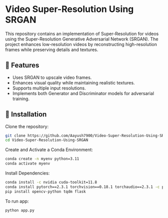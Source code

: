 # Video Super-Resolution Using SRGAN

This repository contains an implementation of Super-Resolution for videos using the Super-Resolution Generative Adversarial Network (SRGAN). The project enhances low-resolution videos by reconstructing high-resolution frames while preserving details and textures.

## 🚀 Features
- Uses SRGAN to upscale video frames.
- Enhances visual quality while maintaining realistic textures.
- Supports multiple input resolutions.
- Implements both Generator and Discriminator models for adversarial training.

## 📂 Installation
Clone the repository:
```bash
git clone https://github.com/Aayush7900/Video-Super-Resolution-Using-SRGAN.git
cd Video-Super-Resolution-Using-SRGAN
```
Create and Activate a Conda Environment:
```bash
conda create -n myenv python=3.11
conda activate myenv
```
Install Dependencies:
```bash
conda install -c nvidia cuda-toolkit=11.8
conda install pytorch==2.3.1 torchvision==0.18.1 torchaudio==2.3.1 -c pytorch
pip install opencv-python tqdm flask
```
To run app:
```bash
python app.py
```
